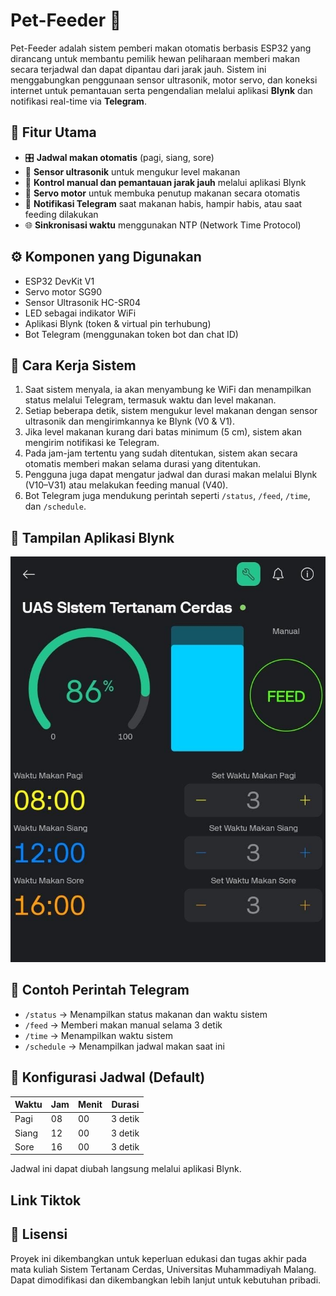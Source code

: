 # Pet-Feeder 🐾

Pet-Feeder adalah sistem pemberi makan otomatis berbasis ESP32 yang dirancang untuk membantu pemilik hewan peliharaan memberi makan secara terjadwal dan dapat dipantau dari jarak jauh. Sistem ini menggabungkan penggunaan sensor ultrasonik, motor servo, dan koneksi internet untuk pemantauan serta pengendalian melalui aplikasi **Blynk** dan notifikasi real-time via **Telegram**.

## 🔧 Fitur Utama

- 🎛 **Jadwal makan otomatis** (pagi, siang, sore)
- 📏 **Sensor ultrasonik** untuk mengukur level makanan
- 📲 **Kontrol manual dan pemantauan jarak jauh** melalui aplikasi Blynk
- 🤖 **Servo motor** untuk membuka penutup makanan secara otomatis
- 📡 **Notifikasi Telegram** saat makanan habis, hampir habis, atau saat feeding dilakukan
- 🌐 **Sinkronisasi waktu** menggunakan NTP (Network Time Protocol)

## ⚙️ Komponen yang Digunakan

- ESP32 DevKit V1
- Servo motor SG90
- Sensor Ultrasonik HC-SR04
- LED sebagai indikator WiFi
- Aplikasi Blynk (token & virtual pin terhubung)
- Bot Telegram (menggunakan token bot dan chat ID)

## 🧠 Cara Kerja Sistem

1. Saat sistem menyala, ia akan menyambung ke WiFi dan menampilkan status melalui Telegram, termasuk waktu dan level makanan.
2. Setiap beberapa detik, sistem mengukur level makanan dengan sensor ultrasonik dan mengirimkannya ke Blynk (V0 & V1).
3. Jika level makanan kurang dari batas minimum (5 cm), sistem akan mengirim notifikasi ke Telegram.
4. Pada jam-jam tertentu yang sudah ditentukan, sistem akan secara otomatis memberi makan selama durasi yang ditentukan.
5. Pengguna juga dapat mengatur jadwal dan durasi makan melalui Blynk (V10–V31) atau melakukan feeding manual (V40).
6. Bot Telegram juga mendukung perintah seperti `/status`, `/feed`, `/time`, dan `/schedule`.

## 📱 Tampilan Aplikasi Blynk

![Tampilan Blynk](https://github.com/Sahal29-blip/Pet-Feeder/raw/main/Tampilan%20Aplikasi%20Blynk.jpeg)

## 🧪 Contoh Perintah Telegram

- `/status` → Menampilkan status makanan dan waktu sistem
- `/feed` → Memberi makan manual selama 3 detik
- `/time` → Menampilkan waktu sistem
- `/schedule` → Menampilkan jadwal makan saat ini

## 📝 Konfigurasi Jadwal (Default)

| Waktu     | Jam  | Menit | Durasi |
|-----------|------|-------|--------|
| Pagi      | 08   | 00    | 3 detik |
| Siang     | 12   | 00    | 3 detik |
| Sore      | 16   | 00    | 3 detik |

Jadwal ini dapat diubah langsung melalui aplikasi Blynk.

## Link Tiktok



## 📜 Lisensi

Proyek ini dikembangkan untuk keperluan edukasi dan tugas akhir pada mata kuliah Sistem Tertanam Cerdas, Universitas Muhammadiyah Malang. Dapat dimodifikasi dan dikembangkan lebih lanjut untuk kebutuhan pribadi.
